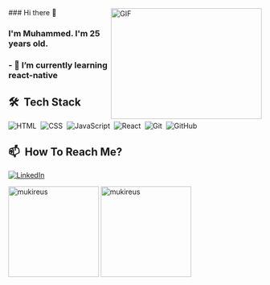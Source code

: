 
<img align="right" alt="GIF" src="https://github.com/abhisheknaiidu/abhisheknaiidu/blob/master/code.gif?raw=true" width="300" height="220" />
### Hi there 👋

### I'm Muhammed. I'm 25 years old. 

 ### - 🌱 I’m currently learning react-native

## 🛠 &nbsp;Tech Stack

![HTML](https://img.shields.io/badge/-HTML-05122A?style=flat&logo=HTML5)&nbsp;
![CSS](https://img.shields.io/badge/-CSS-05122A?style=flat&logo=CSS3&logoColor=1572B6)&nbsp;
![JavaScript](https://img.shields.io/badge/-JavaScript-05122A?style=flat&logo=javascript)&nbsp;
![React](https://img.shields.io/badge/-React-05122A?style=flat&logo=react)&nbsp;
![Git](https://img.shields.io/badge/-Git-05122A?style=flat&logo=git)&nbsp;
![GitHub](https://img.shields.io/badge/-GitHub-05122A?style=flat&logo=github)&nbsp;



## 📫 &nbsp;How To Reach Me?

<a href="https://www.linkedin.com/in/muhammed-mertoğlu-89345322b/"><img alt="LinkedIn" src="https://img.shields.io/badge/Linkedin%20-%230077B5.svg?&style=flat&logo=linkedin&logoColor=white"/></a> 


<img height="180em" align="center" src="https://github-readme-stats.vercel.app/api?username=mmertoglu&show_icons=true&locale=en&theme=algolia&include_all_commits=true&count_private=true" alt="mukireus"/>
  <img height="180em" align="center" src="https://github-readme-stats.vercel.app/api/top-langs?username=mmertoglu&show_icons=true&locale=en&layout=compact&langs_count=8&theme=algolia" alt="mukireus"/>
